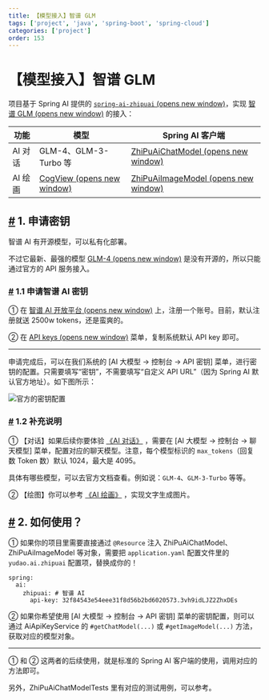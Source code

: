 ```yaml
---
title: 【模型接入】智谱 GLM
tags: ['project', 'java', 'spring-boot', 'spring-cloud']
categories: ['project']
order: 153
---
```

# 【模型接入】智谱 GLM

项目基于 Spring AI 提供的 [`spring-ai-zhipuai`  (opens new window)](https://github.com/spring-projects/spring-ai/tree/main/models/spring-ai-zhipuai)，实现 [智谱 GLM  (opens new window)](https://zhipuai.cn/) 的接入：

 

| 功能 | 模型 | Spring AI 客户端 |
| --- | --- | --- |
| AI 对话 | GLM-4、GLM-3-Turbo 等 | [ZhiPuAiChatModel  (opens new window)](https://github.com/spring-projects/spring-ai/blob/main/models/spring-ai-zhipuai/src/main/java/org/springframework/ai/zhipuai/ZhiPuAiChatModel.java) |
| AI 绘画 | [CogView  (opens new window)](https://github.com/THUDM/CogView) | [ZhiPuAiImageModel  (opens new window)](https://github.com/spring-projects/spring-ai/blob/main/models/spring-ai-zhipuai/src/main/java/org/springframework/ai/zhipuai/ZhiPuAiImageModel.java) |

 ## [#](#_1-申请密钥) 1. 申请密钥

 智谱 AI 有开源模型，可以私有化部署。

 不过它最新、最强的模型 [GLM-4  (opens new window)](https://zhipuai.cn/news/5) 是没有开源的，所以只能通过官方的 API 服务接入。

 ### [#](#_1-1-申请智谱-ai-密钥) 1.1 申请智谱 AI 密钥

 ① 在 [智谱 AI 开放平台  (opens new window)](https://bigmodel.cn/) 上，注册一个账号。目前，默认注册就送 2500w tokens，还是蛮爽的。

 ② 在 [API keys  (opens new window)](https://open.bigmodel.cn/usercenter/apikeys) 菜单，复制系统默认 API key 即可。

 

---

 申请完成后，可以在我们系统的 [AI 大模型 -> 控制台 -> API 密钥] 菜单，进行密钥的配置。只需要填写“密钥”，不需要填写“自定义 API URL”（因为 Spring AI 默认官方地址）。如下图所示：

 ![官方的密钥配置](https://doc.iocoder.cn/img/AI%E6%89%8B%E5%86%8C/%E6%A8%A1%E5%9E%8B%E6%8E%A5%E5%85%A5/%E6%99%BA%E8%B0%B1-%E5%AE%98%E6%96%B9.png)

 ### [#](#_1-2-补充说明) 1.2 补充说明

 ① 【对话】如果后续你要体验 [《AI 对话》](/ai/chat/) ，需要在 [AI 大模型 -> 控制台 -> 聊天模型] 菜单，配置对应的聊天模型。注意，每个模型标识的 `max_tokens`（回复数 Token 数）默认 1024，最大是 4095。

 具体有哪些模型，可以去官方文档查看。例如说：`GLM-4`、`GLM-3-Turbo` 等等。

 ② 【绘图】你可以参考 [《AI 绘画》](/ai/image/) ，实现文字生成图片。

 ## [#](#_2-如何使用) 2. 如何使用？

 ① 如果你的项目里需要直接通过 `@Resource` 注入 ZhiPuAiChatModel、ZhiPuAiImageModel 等对象，需要把 `application.yaml` 配置文件里的 `yudao.ai.zhipuai` 配置项，替换成你的！

 
```
spring:
  ai:
    zhipuai: # 智谱 AI
      api-key: 32f84543e54eee31f8d56b2bd6020573.3vh9idLJZ2ZhxDEs

```
② 如果你希望使用 [AI 大模型 -> 控制台 -> API 密钥] 菜单的密钥配置，则可以通过 AiApiKeyService 的 `#getChatModel(...)` 或 `#getImageModel(...)` 方法，获取对应的模型对象。

 

---

 ① 和 ② 这两者的后续使用，就是标准的 Spring AI 客户端的使用，调用对应的方法即可。

 另外，ZhiPuAiChatModelTests 里有对应的测试用例，可以参考。

